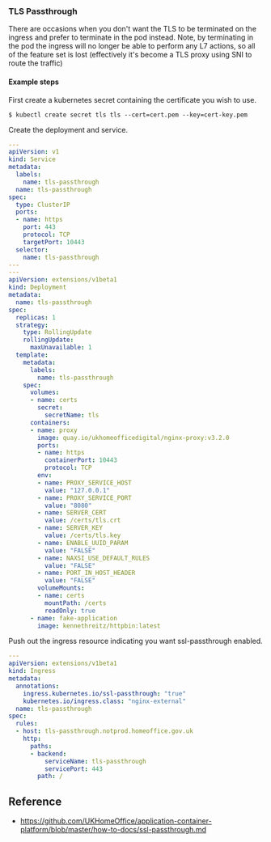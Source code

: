 ### **TLS Passthrough**

There are occasions when you don't want the TLS to be terminated on the ingress and prefer to terminate in the pod instead. Note, by terminating in the pod the ingress will no longer be able to perform any L7 actions, so all of the feature set is lost (effectively it's become a TLS proxy using SNI to route the traffic)

#### **Example steps**

First create a kubernetes secret containing the certificate you wish to use.

```shell
$ kubectl create secret tls tls --cert=cert.pem --key=cert-key.pem
```

Create the deployment and service.

```YAML
---
apiVersion: v1
kind: Service
metadata:
  labels:
    name: tls-passthrough
  name: tls-passthrough
spec:
  type: ClusterIP
  ports:
  - name: https
    port: 443
    protocol: TCP
    targetPort: 10443
  selector:
    name: tls-passthrough
---
---
apiVersion: extensions/v1beta1
kind: Deployment
metadata:
  name: tls-passthrough
spec:
  replicas: 1
  strategy:
    type: RollingUpdate
    rollingUpdate:
      maxUnavailable: 1
  template:
    metadata:
      labels:
        name: tls-passthrough
    spec:
      volumes:
      - name: certs
        secret:
          secretName: tls
      containers:
      - name: proxy
        image: quay.io/ukhomeofficedigital/nginx-proxy:v3.2.0
        ports:
        - name: https
          containerPort: 10443
          protocol: TCP
        env:
        - name: PROXY_SERVICE_HOST
          value: "127.0.0.1"
        - name: PROXY_SERVICE_PORT
          value: "8080"
        - name: SERVER_CERT
          value: /certs/tls.crt
        - name: SERVER_KEY
          value: /certs/tls.key
        - name: ENABLE_UUID_PARAM
          value: "FALSE"
        - name: NAXSI_USE_DEFAULT_RULES
          value: "FALSE"
        - name: PORT_IN_HOST_HEADER
          value: "FALSE"
        volumeMounts:
        - name: certs
          mountPath: /certs
          readOnly: true
      - name: fake-application
        image: kennethreitz/httpbin:latest
```

Push out the ingress resource indicating you want ssl-passthrough enabled.

```YAML
---
apiVersion: extensions/v1beta1
kind: Ingress
metadata:
  annotations:
    ingress.kubernetes.io/ssl-passthrough: "true"
    kubernetes.io/ingress.class: "nginx-external"
  name: tls-passthrough
spec:
  rules:
  - host: tls-passthrough.notprod.homeoffice.gov.uk
    http:
      paths:
      - backend:
          serviceName: tls-passthrough
          servicePort: 443
        path: /
```

## Reference

- https://github.com/UKHomeOffice/application-container-platform/blob/master/how-to-docs/ssl-passthrough.md
